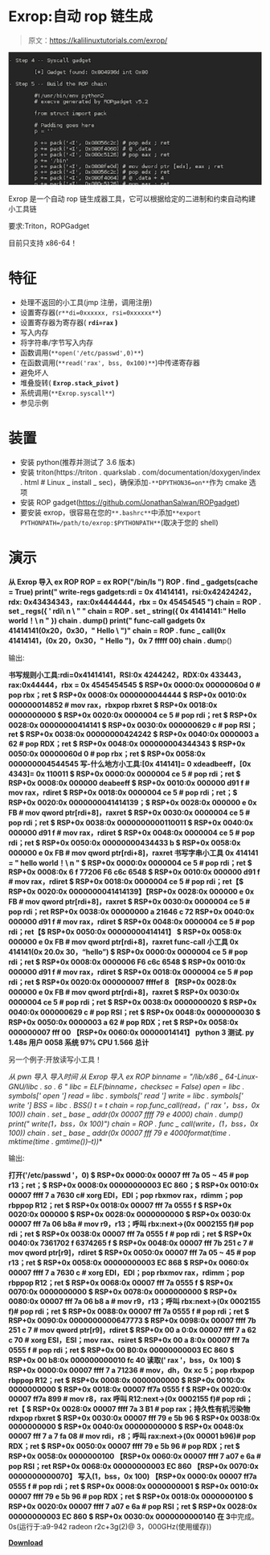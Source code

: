 # Exrop:自动 rop 链生成

> 原文：<https://kalilinuxtutorials.com/exrop/>

[![](img/b807e6ba77b16aaac1d533aa61738584.png)](https://blogger.googleusercontent.com/img/b/R29vZ2xl/AVvXsEhEqWKTJWeszLlDzTgwspkyoE0rcfkhDfbOQghWhagxKdRRYQoQl8lD3StRRBYrCEei5M98QYd-FbX6DW5mYVfCt2-LkPaMf9M8qc1fY_cJ2wiFep_ICTv9B2w_no5-NRbdbtIc40uNU1uVh-cmMdcHYYBwqsxsSOwl2uk_r00ebO2ryFxyjLtCFVEt/s725/exrop-automatic-rop-chain-generation-840x440%20(1).png)

Exrop 是一个自动 rop 链生成器工具，它可以根据给定的二进制和约束自动构建小工具链

要求:Triton，ROPGadget

目前只支持 x86-64！

# 特征

*   处理不返回的小工具(jmp 注册，调用注册)
*   设置寄存器(`r**di=0xxxxxx, rsi=0xxxxxx**`)
*   设置寄存器为寄存器( **`rdi=rax` )**
*   写入内存
*   将字符串/字节写入内存
*   函数调用(`**open('/etc/passwd',0)**`)
*   在函数调用(`**read('rax', bss, 0x100)**`)中传递寄存器
*   避免坏人
*   堆叠旋转( **`Exrop.stack_pivot` )**
*   系统调用(`**Exrop.syscall**`)
*   参见示例

# 装置

*   安装 python(推荐并测试了 3.6 版本)
*   安装 triton(https://triton . quarkslab . com/documentation/doxygen/index . html # Linux _ install _ sec)，确保添加`-**DPYTHON36=on**`作为 cmake 选项
*   安装 ROP gadget(https://github.com/JonathanSalwan/ROPgadget)
*   要安装 exrop，很容易在您的`**.bashrc**`中添加`**export PYTHONPATH=/path/to/exrop:$PYTHONPATH**`(取决于您的 shell)

# 演示

**从 Exrop 导入 ex ROP
ROP = ex ROP("/bin/ls ")
ROP . find _ gadgets(cache = True)
print(" write-regs gadgets:rdi = 0x 41414141，rsi:0x42424242，rdx: 0x43434343，rax:0x4444444，rbx = 0x 45454545 ")
chain = ROP . set _ regs({ ' rdi\ n \ " "
chain = ROP . set _ string({ 0x 41414141:" Hello world！\ n " })
chain . dump()
print(" func-call gadgets 0x 41414141(0x20，0x30，" Hello \ ")"
chain = ROP . func _ call(0x 41414141，(0x 20，0x30，" Hello ")，0x 7 fffff 00)
chain . dum**p()

输出:

**书写规则小工具:rdi=0x41414141，RSI:0x 4244242，RDX:0x 433443，rax:0x44444，rbx = 0x 4545454545
$ RSP+0x 0000:0x 00000060d 0 # pop rbx；ret
$ RSP+0x 0008:0x 0000000044444
$ RSP+0x 0010:0x 000000014852 # mov rax，rbxpop rbxret
$ RSP+0x 0018:0x 0000000000
$ RSP+0x 0020:0x 0000004 ce 5 # pop rdi；ret
$ RSP+0x 0028:0x 00000000414141
$ RSP+0x 0030:0x 000000629 c # pop RSI；ret
$ RSP+0x 0038:0x 00000000424242
$ RSP+0x 0040:0x 0000003 a 62 # pop RDX；ret
$ RSP+0x 0048:0x 000000004344343
$ RSP+0x 0050:0x 00000060d 0 # pop rbx；ret
$ RSP+0x 0058:0x 000000004544545
写-什么地方小工具:[0x 414141]= 0 xdeadbeeff，[0x 4343]= 0x 110011
$ RSP+0x 0000:0x 0000004 ce 5 # pop rdi；ret
$ RSP+0x 0008:0x 000000 deabeeff
$ RSP+0x 0010:0x 000000 d91 f # mov rax，rdiret
$ RSP+0x 0018:0x 0000004 ce 5 # pop rdi；ret；$ RSP+0x 0020:0x 0000000041414139；$ RSP+0x 0028:0x 000000 e 0x FB # mov qword ptr[rdi+8]，raxret
$ RSP+0x 0030:0x 0000004 ce 5 # pop rdi；ret
$ RSP+0x 0038:0x 0000000000110011
$ RSP+0x 0040:0x 000000 d91 f # mov rax，rdiret
$ RSP+0x 0048:0x 0000004 ce 5 # pop rdi；ret
$ RSP+0x 0050:0x 00000000434433 b
$ RSP+0x 0058:0x 000000 e 0x FB # mov qword ptr[rdi+8]，raxret
书写字串小工具 0x 414141 = " hello world！\ n "
$ RSP+0x 0000:0x 0000004 ce 5 # pop rdi；ret
$ RSP+0x 0008:0x 6 f 77206 F6 c6c 6548
$ RSP+0x 0010:0x 000000 d91 f # mov rax，rdiret
$ RSP+0x 0018:0x 0000004 ce 5 # pop rdi；ret【$ RSP+0x 0020:0x 0000000041414139】【RSP+0x 0028:0x 000000 e 0x FB # mov qword ptr[rdi+8]，raxret
$ RSP+0x 0030:0x 0000004 ce 5 # pop rdi；ret
RSP+0x 0038:0x 00000000 a 21646 c 72
RSP+0x 0040:0x 000000 d91 f # mov rax，rdiret
$ RSP+0x 0048:0x 0000004 ce 5 # pop rdi；ret【$ RSP+0x 0050:0x 00000000414141】
$ RSP+0x 0058:0x 000000 e 0x FB # mov qword ptr[rdi+8]，raxret
func-call 小工具 0x 414141(0x 20.0x 30，“hello”)
$ RSP+0x 0000:0x 0000004 ce 5 # pop rdi；ret
$ RSP+0x 0008:0x 0000006 F6 c6c 6548
$ RSP+0x 0010:0x 000000 d91 f # mov rax，rdiret
$ RSP+0x 0018:0x 0000004 ce 5 # pop rdi；ret
$ RSP+0x 0020:0x 000000007 ffffef 8
【RSP+0x 0028:0x 000000 e 0x FB # mov qword ptr[rdi+8]，raxret
$ RSP+0x 0030:0x 0000004 ce 5 # pop rdi；ret
$ RSP+0x 0038:0x 0000000020
$ RSP+0x 0040:0x 000000629 c # pop RSI；ret
$ RSP+0x 0048:0x 0000000030
$ RSP+0x 0050:0x 0000003 a 62 # pop RDX；ret
$ RSP+0x 0058:0x 000000007 fff 00
【RSP+0x 0060:0x 00000014141】
python 3 测试. py 1.48s 用户 0058 系统 97% CPU 1.566 总计**

另一个例子:开放读写小工具！

**从 pwn 导入*
导入时间
从 Exrop 导入 ex ROP
binname = "/lib/x86 _ 64-Linux-GNU/libc . so . 6 "
libc = ELF(binname，checksec = False)
open = libc . symbols[' open ']
read = libc . symbols[' read ']
write = libc . symbols[' write ']
BSS = libc . BSS()
t = t
chain = rop.func_call(read，(' rax '，bss，0x 100))
chain . set _ base _ addr(0x 00007 ffff 79 e 4000)
chain . dump()
print(" write(1，bss，0x 100)")
chain = ROP . func _ call(write，(1，bss，0x 100))
chain . set _ base _ addr(0x 00007 fff 79 e 4000format(time . mktime(time . gmtime())–t))**

输出:

**打开('/etc/passwd '，0)
$ RSP+0x 0000:0x 00007 fff 7a 05 ~ 45 # pop r13；ret；$ RSP+0x 0008:0x 00000000003 EC 860；$ RSP+0x 0010:0x 00007 ffff 7 a 7630 c# xorg EDI，EDI；pop rbxmov rax，rdimm；pop rbppop R12；ret
$ RSP+0x 0018:0x 00007 fff 7a 0555 f
$ RSP+0x 0020:0x 000000
$ RSP+0x 0028:0x 0000000000
$ RSP+0x 0030:0x 00007 fff 7a 06 b8a # mov r9，r13；呼叫 rbx:next->(0x 0002155 f)# pop rdi；ret
$ RSP+0x 0038:0x 00007 fff 7a 0555 f # pop rdi；ret
$ RSP+0x 0040:0x 7361702 f 6374265 f
$ RSP+0x 0048:0x 00007 fff 7b 251 c 7 # mov qword ptr[r9]，rdiret
$ RSP+0x 0050:0x 00007 fff 7a 05 ~ 45 # pop r13；ret
$ RSP+0x 0058:0x 00000000003 EC 868
$ RSP+0x 0060:0x 00007 ffff 7 a 7630 c # xorg EDI，EDI；pop rbxmov rax，rdimm；pop rbppop R12；ret
$ RSP+0x 0068:0x 00007 fff 7a 0555 f
$ RSP+0x 0070:0x 0000000000
$ RSP+0x 0078:0x 0000000000
$ RSP+0x 0080:0x 00007 fff 7a 06 b8 a # mov r9，r13；呼叫 rbx:next->(0x 0002155 f)# pop rdi；ret
$ RSP+0x 0088:0x 00007 fff 7a 0555 f # pop rdi；ret
$ RSP+0x 0090:0x 0000000000647773
$ RSP+0x 0098:0x 00007 ffff 7b 251 c 7 # mov qword ptr[r9]，rdiret
$ RSP+0x 00 a 0:0x 00007 ffff 7 a 62 c 70 # xorg ESI，ESI；mov rax、rsiret
$ RSP+0x 00 a 8:0x 00007 fff 7a 0555 f # pop rdi；ret
$ RSP+0x 00 B0:0x 00000000003 EC 860
$ RSP+0x 00 b8:0x 000000000010 fc 40
读取(' rax '，bss，0x 100)
$ RSP+0x 0000:0x 00007 ffff 7 a 71236 # mov，dh，0x xc 5；pop rbxpop rbppop R12；ret
$ RSP+0x 0008:0x 0000000000
$ RSP+0x 0010:0x 0000000000
$ RSP+0x 0018:0x 00007 ff7a 0555 f
$ RSP+0x 0020:0x 00007 ff7a 899 # mov r8，rax 呼叫 R12:next->(0x 0002155 f)# pop rdi；ret【
$ RSP+0x 0028:0x 00007 ffff 7a 3 B1 # pop rax；持久性有机污染物 rdxpop rbxret
$ RSP+0x 0030:0x 00007 fff 79 e 5b 96
$ RSP+0x 0038:0x 0000000000
$ RSP+0x 0040:0x 00000000000
$ RSP+0x 0048:0x 00007 fff 7 a 7 fa 08 # mov rdi，r8；呼叫 rax:next->(0x 00001 b96)# pop RDX；ret
$ RSP+0x 0050:0x 00007 ffff 79 e 5b 96 # pop RDX；ret
$ RSP+0x 0058:0x 0000000100
【RSP+0x 0060:0x 00007 ffff 7 a07 e 6a # pop RSI；ret
RSP+0x 0068:0x 00000000003 EC 860
【RSP+0x 0070:0x 0000000000070】
写入(1，bss，0x 100)
【RSP+0x 0000:0x 00007 ff7a 0555 f # pop rdi；ret
$ RSP+0x 0008:0x 0000000001
$ RSP+0x 0010:0x 00007 ffff 79 e 5b 96 # pop RDX；ret
$ RSP+0x 0018:0x 0000000100
$ RSP+0x 0020:0x 00007 ffff 7 a07 e 6a # pop RSI；ret
$ RSP+0x 0028:0x 00000000003 EC 860
$ RSP+0x 0030:0x 0000000000140
在 3**中完成。0s(运行于:a9-942 radeon r2c+3g(2)@ 3，000GHz(使用缓存))

[**Download**](https://github.com/d4em0n/exrop)